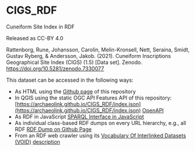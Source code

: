 # CIGS_RDF 
Cuneiform Site Index in RDF 
                                 
Released as CC-BY 4.0                                
                                                                        
Rattenborg, Rune, Johansson, Carolin, Melin-Kronsell, Nett, Seraina, Smidt, Gustav Ryberg, & Andersson, Jakob. (2021). Cuneiform Inscriptions Geographical Site Index (CIGS) (1.5) [Data set]. Zenodo. https://doi.org/10.5281/zenodo.7330077 
                                                                                             
This dataset can be accessed in the following ways:    
* As HTML using the [Github page](https://archaeolink.github.io/CIGS_RDF/) of this repository
* In QGIS using the static OGC API Features API of this repository: [https://archaeolink.github.io/CIGS_RDF/index.json](https://archaeolink.github.io/CIGS_RDF/index.json) [OpenAPI](https://archaeolink.github.io/CIGS_RDF/api/api.html)
* As RDF in JavaScript [SPARQL Interface in JavaScript](https://archaeolink.github.io/CIGS_RDF/sparql.html?endpoint=https://archaeolink.github.io/CIGS_RDF/index.ttl)
* As individual class-based RDF dumps on every URL hierarchy, e.g., all RDF [RDF Dump on Github Page](https://archaeolink.github.io/CIGS_RDF/index.ttl)
* From an RDF web crawler using its [Vocabulary Of Interlinked Datasets (VOID)](https://www.w3.org/TR/void/) [description](https://archaeolink.github.io/CIGS_RDF/void.ttl) 
